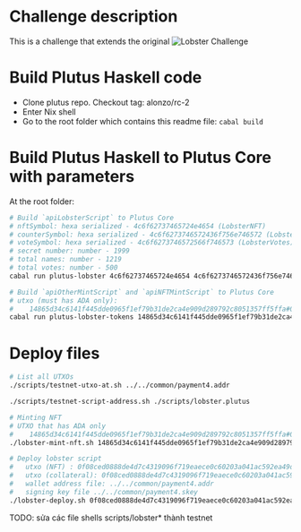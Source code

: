 # Challenge description
This is a challenge that extends the original ![Lobster Challenge](https://github.com/input-output-hk/lobster-challenge)

# Build Plutus Haskell code
- Clone plutus repo. Checkout tag: alonzo/rc-2
- Enter Nix shell
- Go to the root folder which contains this readme file: `cabal build`

# Build Plutus Haskell to Plutus Core with parameters
At the root folder:
```bash
# Build `apiLobsterScript` to Plutus Core
# nftSymbol: hexa serialized - 4c6f62737465724e4654 (LobsterNFT)
# counterSymbol: hexa serialized - 4c6f6273746572436f756e746572 (LobsterCounter)
# voteSymbol: hexa serialized - 4c6f6273746572566f746573 (LobsterVotes)
# secret number: number - 1999
# total names: number - 1219
# total votes: number - 500
cabal run plutus-lobster 4c6f62737465724e4654 4c6f6273746572436f756e746572 4c6f6273746572566f746573 1999 1219 500

# Build `apiOtherMintScript` and `apiNFTMintScript` to Plutus Core
# utxo (must has ADA only):
#    14865d34c6141f445dde0965f1ef79b31de2ca4e909d289792c8051357ff5ffa#0 (payment4.addr)
cabal run plutus-lobster-tokens 14865d34c6141f445dde0965f1ef79b31de2ca4e909d289792c8051357ff5ffa#0
```

# Deploy files
```bash
# List all UTXOs
./scripts/testnet-utxo-at.sh ../../common/payment4.addr

./scripts/testnet-script-address.sh ./scripts/lobster.plutus

# Minting NFT
# UTXO that has ADA only
#    14865d34c6141f445dde0965f1ef79b31de2ca4e909d289792c8051357ff5ffa#0 (payment4.addr)
./lobster-mint-nft.sh 14865d34c6141f445dde0965f1ef79b31de2ca4e909d289792c8051357ff5ffa#0 ../../common/payment4.addr ../../common/payment4.skey

# Deploy lobster script
#   utxo (NFT) : 0f08ced0888de4d7c4319096f719eaece0c60203a041ac592ea49dac6fbfc426#1 (payment4.addr)
#   utxo (collateral): 0f08ced0888de4d7c4319096f719eaece0c60203a041ac592ea49dac6fbfc426#0
#   wallet address file: ../../common/payment4.addr
#   signing key file ../../common/payment4.skey
./lobster-deploy.sh 0f08ced0888de4d7c4319096f719eaece0c60203a041ac592ea49dac6fbfc426#1 0f08ced0888de4d7c4319096f719eaece0c60203a041ac592ea49dac6fbfc426#0 ../../common/payment4.addr ../../common/payment4.skey

```

TODO: sửa các file shells scripts/lobster* thành testnet